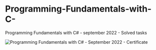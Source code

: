 # Programming-Fundamentals-with-C-
Programming Fundamentals with C# - september 2022 - Solved tasks

![Programming Fundamentals with C# - September 2022 - Certificate](https://user-images.githubusercontent.com/114019382/224826505-b0b1441b-44b6-414d-bdec-c366b20ff5a8.jpeg)

